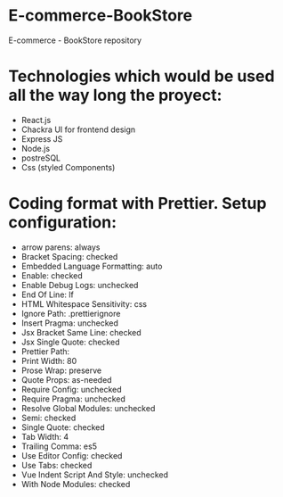 # E-commerce-BookStore
E-commerce - BookStore repository

# Technologies which would be used all the way long the proyect:

* React.js
* Chackra UI for frontend design
* Express JS
* Node.js
* postreSQL
* Css (styled Components)

# Coding format with Prettier. Setup configuration:
* arrow parens: always
* Bracket Spacing: checked
* Embedded Language Formatting: auto
* Enable: checked
* Enable Debug Logs: unchecked
* End Of Line: lf
* HTML Whitespace Sensitivity: css
* Ignore Path: .prettierignore
* Insert Pragma: unchecked
* Jsx Bracket Same Line: checked
* Jsx Single Quote: checked
* Prettier Path: 
* Print Width: 80
* Prose Wrap: preserve
* Quote Props: as-needed
* Require Config: unchecked
* Require Pragma: unchecked
* Resolve Global Modules: unchecked
* Semi: checked
* Single Quote: checked
* Tab Width: 4
* Trailing Comma: es5
* Use Editor Config: checked
* Use Tabs: checked
* Vue Indent Script And Style: unchecked
* With Node Modules: checked
